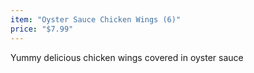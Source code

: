 ```yaml
---
item: "Oyster Sauce Chicken Wings (6)"
price: "$7.99"
---
```


Yummy delicious chicken wings covered in oyster sauce
